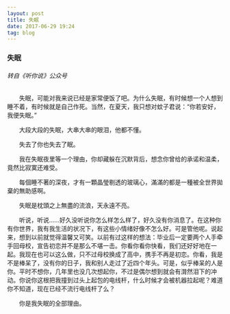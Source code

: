 ```yaml
---
layout: post
title: 失眠
date: 2017-06-29 19:24
tag: blog
---
```


### 失眠

###### 转自《听你说》公众号

　　失眠，可能对我来说已经是家常便饭了吧。为什么失眠，有时候想一个人想到睡不着，有时候就是自己作死。当然，在夏天，我只想对蚊子君说：“你若安好，我便失眠。”

　　大段大段的失眠，大串大串的眼泪，他都不懂。

　　失去了你也失去了眠。

　　我在失眠夜里等一个理由，你却藏躲在沉默背后，想念你曾给的承诺和温柔，竟然比寂寞还难受。

　　每個睡不著的深夜，才有一顆晶瑩剔透的玻璃心，滿滿的都是一種被全世界拋棄的無助感啊。

　　失眠是枕頭之上無盡的流浪，天永遠不亮。

　　听说，听说……好久没听说你怎么样怎么样了，好久没有你消息了。在这种你有你世界，我有我生活的状况下，有这些小情绪好像不怎么好。可是管他呢。说起来，想到以前就觉得温馨又可笑。以前有过这样的想法：毕业后一定要两个人手牵手回母校，宣告初恋并不是那么不堪一击。你看你看你快看，我们还好好地在一起。我现在也可以这么做，只不过母校换成了高中，携手不再是初恋。你看，我是不是棒呆了，没有你的日子，我和别人走过了近四个年头。可是，似乎棒呆的人是你。平时不想你，几年里也没几次想起你，不过是偶尔想到就会有潸然泪下的冲动。你说你这根把我撞到过头上起包的电线杆，什么时候才会被机器拉起呢？难道你不知道，现在已经不流行电线杆了么？

　　你是我失眠的全部理由。
